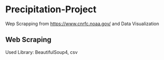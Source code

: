 # Precipitation-Project

 Wep Scrapping from https://www.cnrfc.noaa.gov/ and Data Visualization

 ## Web Scraping

 Used Library: BeautifulSoup4, csv

